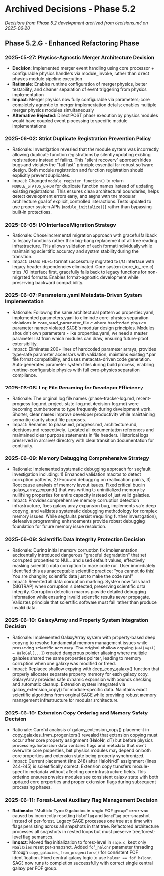 # Archived Decisions - Phase 5.2

*Decisions from Phase 5.2 development archived from decisions.md on 2025-06-20*

## Phase 5.2.G - Enhanced Refactoring Phase

### 2025-05-27: Physics-Agnostic Merger Architecture Decision
- **Decision**: Implemented merger event handling using core processor + configurable physics handlers via module_invoke, rather than direct physics module pipeline execution
- **Rationale**: Enables runtime configuration of merger physics, better testability, and cleaner separation of event triggering from physics implementation
- **Impact**: Merger physics now fully configurable via parameters; core completely agnostic to merger implementation details; enables multiple merger physics modules simultaneously
- **Alternative Rejected**: Direct POST phase execution by physics modules would have coupled event processing to specific module implementations

### 2025-06-02: Strict Duplicate Registration Prevention Policy
- Rationale: Investigation revealed that the module system was incorrectly allowing duplicate function registrations by silently updating existing registrations instead of failing. This "silent recovery" approach hides bugs and violates the "fail fast" principle essential for robust software design. Both module registration and function registration should explicitly prevent duplicates.
- Impact: Changed `module_register_function()` to return `MODULE_STATUS_ERROR` for duplicate function names instead of updating existing registrations. This ensures clean architectural boundaries, helps detect development errors early, and aligns with the modular architecture goal of explicit, controlled interactions. Tests updated to use proper system APIs (`module_initialize()`) rather than bypassing built-in protections.

### 2025-06-05: I/O Interface Migration Strategy
- Rationale: Chose incremental migration approach with graceful fallback to legacy functions rather than big-bang replacement of all tree reading infrastructure. This allows validation of each format individually while maintaining scientific accuracy and system stability during the transition.
- Impact: LHalo HDF5 format successfully migrated to I/O interface with legacy header dependencies eliminated. Core system (core_io_tree.c) tries I/O interface first, gracefully falls back to legacy functions for non-migrated formats. Enables format-agnostic development while preserving backward compatibility.

### 2025-06-07: Parameters.yaml Metadata-Driven System Implementation
- Rationale: Following the same architectural pattern as properties.yaml, implemented parameters.yaml to eliminate core-physics separation violations in core_read_parameter_file.c where hardcoded physics parameter names violated SAGE's modular design principles. Modules shouldn't own parameters - like properties.yaml, we need a master parameter list from which modules can draw, ensuring future-proof extensibility.
- Impact: Eliminates 200+ lines of hardcoded parameter arrays, provides type-safe parameter accessors with validation, maintains existing *.par file format compatibility, and uses metadata-driven code generation. Auto-generates parameter system files during build process, enabling runtime-configurable physics with full core-physics separation compliance.

### 2025-06-08: Log File Renaming for Developer Efficiency
- Rationale: The original log file names (phase-tracker-log.md, recent-progress-log.md, project-state-log.md, decision-log.md) were becoming cumbersome to type frequently during development work. Shorter, clear names improve developer productivity while maintaining semantic clarity about file purposes.
- Impact: Renamed to phase.md, progress.md, architecture.md, decisions.md respectively. Updated all documentation references and maintained clear purpose statements in file headers. Historical logs preserved in archive/ directory with clear transition documentation for continuity.

### 2025-06-09: Memory Debugging Comprehensive Strategy
- Rationale: Implemented systematic debugging approach for segfault investigation including: 1) Enhanced validation macros to detect corruption patterns, 2) Focused debugging on reallocation points, 3) Root cause analysis of memory layout issues. Fixed critical bug in galaxy_array_expand() that was writing to uninitialized memory by nullifying properties for entire capacity instead of just valid galaxies.
- Impact: Provides comprehensive memory corruption detection infrastructure, fixes galaxy array expansion bug, implements safe deep copying, and validates systematic debugging methodology for complex memory issues. While segfaults persist (requiring further investigation), defensive programming enhancements provide robust debugging foundation for future memory issue resolution.

### 2025-06-09: Scientific Data Integrity Protection Decision
- Rationale: During initial memory corruption fix implementation, accidentally introduced dangerous "graceful degradation" that set corrupted properties to NULL and used default values, effectively masking scientific data corruption to make code run. User immediately identified this as unacceptable scientific practice: "you cannot do this! You are changing scientific data just to make the code run!"
- Impact: Reverted all data corruption masking. System now fails hard (SIGTRAP) when corruption is detected, preserving scientific data integrity. Corruption detection macros provide detailed debugging information while ensuring invalid scientific results never propagate. Validates principle that scientific software must fail rather than produce invalid data.

### 2025-06-10: GalaxyArray and Property System Integration Decision
- Rationale: Implemented GalaxyArray system with property-based deep copying to resolve fundamental memory management issues while preserving scientific accuracy. The original shallow copying (`Gal[ngal] = HaloGal[...]`) created dangerous pointer aliasing where multiple galaxies shared the same properties pointer, leading to memory corruption when one galaxy was modified or freed.
- Impact: Replaced shallow copying with deep_copy_galaxy() function that properly allocates separate property memory for each galaxy copy. GalaxyArray provides safe dynamic expansion with bounds checking and automatic cleanup. Extension system integrated via galaxy_extension_copy() for module-specific data. Maintains exact scientific algorithms from original SAGE while providing robust memory management infrastructure for modular architecture.

### 2025-06-10: Extension Copy Ordering and Memory Safety Decision
- Rationale: Careful analysis of galaxy_extension_copy() placement in copy_galaxies_from_progenitors() revealed that extension copying must occur after core property assignment (HaloNr, dT) but before physics processing. Extension data contains flags and metadata that don't overwrite core properties, but physics modules may depend on both core properties and extension state being properly synchronized.
- Impact: Current placement (line 248) after HaloNr/dT assignment (lines 244-245) is scientifically correct. Extension copy transfers module-specific metadata without affecting core infrastructure fields. This ordering ensures physics modules see consistent galaxy state with both updated core properties and proper extension flags during subsequent processing phases.

### 2025-06-11: Forest-Level Auxiliary Flag Management Decision
- **Rationale**: "Multiple Type 0 galaxies in single FOF group" error was caused by incorrectly resetting `HaloFlag` and `DoneFlag` per-snapshot instead of per-forest. Legacy SAGE processes one tree at a time with flags persisting across all snapshots in that tree. Refactored architecture processes all snapshots in nested loops but must preserve tree/forest-level flag semantics.
- **Impact**: Moved flag initialization to forest-level in `sage.c`, kept only `NGalaxies` reset per-snapshot. Added `fof_halonr` parameter threading through `copy_galaxies_from_progenitors()` for consistent FOF identification. Fixed central galaxy logic to use `halonr == fof_halonr`. SAGE now runs to completion successfully with correct single central galaxy per FOF group.